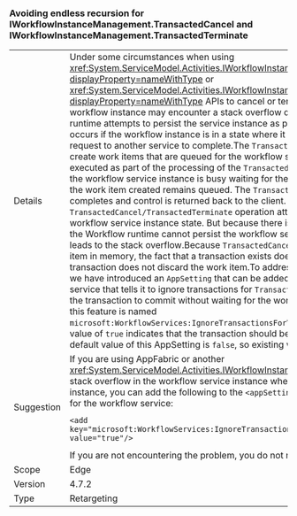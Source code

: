 ### Avoiding endless recursion for IWorkflowInstanceManagement.TransactedCancel and IWorkflowInstanceManagement.TransactedTerminate

|   |   |
|---|---|
|Details|Under some circumstances when using <xref:System.ServiceModel.Activities.IWorkflowInstanceManagement.TransactedCancel%2A?displayProperty=nameWithType> or <xref:System.ServiceModel.Activities.IWorkflowInstanceManagement.TransactedTerminate%2A?displayProperty=nameWithType> APIs to cancel or terminate a worklow service instance, the workflow instance may encounter a stack overflow due to endless recursion when the <code>Workflow</code> runtime attempts to persist the service instance as part of processing the request. The problem occurs if the workflow instance is in a state where it is waiting for some other outstanding WCF request to another service to complete.The <code>TransactedCancel</code> and <code>TransactedTerminate</code> operations create work items that are queued for the workflow service instance. These work items are not executed as part of the processing of the <code>TransactedCancel/TransactedTerminate</code> request. Because the workflow service instance is busy waiting for the other outstanding WCF request to complete, the work item created remains queued. The <code>TransactedCancel/TransactedTerminate</code> operation completes and control is returned back to the client. When the transaction associated with the <code>TransactedCancel/TransactedTerminate</code> operation attempts to commit, it needs to persist the workflow service instance state. But because there is an outstanding <code>WCF</code> request for the instance, the Workflow runtime cannot persist the workflow service instance, and an endless recursion loop leads to the stack overflow.Because <code>TransactedCancel</code> and <code>TransactedTerminate</code> only create a work item in memory, the fact that a transaction exists doesn't have any effect. A rollback of the transaction does not discard the work item.To address this issue, starting in .NET Framework 4.7.2, we have introduced an <code>AppSetting</code> that can be added to the <code>web.config/app.config</code> of the workflow service that tells it to ignore transactions for <code>TransactedCancel</code> and <code>TransactedTerminate</code>. This allows the transaction to commit without waiting for the workflow instance to persist.The AppSetting for this feature is named <code>microsoft:WorkflowServices:IgnoreTransactionsForTransactedCancelAndTransactedTerminate</code>. A value of <code>true</code> indicates that the transaction should be ignored, thus avoiding the stack overflow. The default value of this AppSetting is <code>false</code>, so existing workflow service instances are not affected.|
|Suggestion|If you are using AppFabric or another <xref:System.ServiceModel.Activities.IWorkflowInstanceManagement> client and are encountering a stack overflow in the workflow service instance when trying to cancel or terminate a workflow instance, you can add the following to the <code>&lt;appSettings&gt;</code> section of the web.config/app.config file for the workflow service:<pre><code class="lang-xml">&lt;add key=&quot;microsoft:WorkflowServices:IgnoreTransactionsForTransactedCancelAndTransactedTerminate&quot; value=&quot;true&quot;/&gt;&#13;&#10;</code></pre>If you are not encountering the problem, you do not need to do this.|
|Scope|Edge|
|Version|4.7.2|
|Type|Retargeting|

